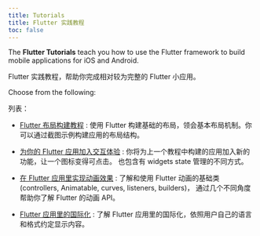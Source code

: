 ```yaml
---
title: Tutorials
title: Flutter 实践教程
toc: false
---
```


The **Flutter Tutorials** teach you how to use the Flutter framework to
build mobile applications for iOS and Android.

Flutter 实践教程，帮助你完成相对较为完整的 Flutter 小应用。

Choose from the following:

列表：

* [Flutter 布局构建教程](/docs/development/ui/layout/tutorial)
  : 使用 Flutter 构建基础的布局，领会基本布局机制。你可以通过截图示例构建应用的布局结构。

* [为你的 Flutter 应用加入交互体验](/docs/development/ui/interactive)
  : 你将为上一个教程中构建的应用加入新的功能，让一个图标变得可点击。
  也包含有 widgets state 管理的不同方式。

* [在 Flutter 应用里实现动画效果](/docs/development/ui/animations/tutorial)
  : 了解和使用 Flutter 动画的基础类 (controllers, Animatable, curves, listeners, builders)，
  通过几个不同角度帮助你了解 Flutter 的动画 API。

* [Flutter 应用里的国际化](/docs/development/accessibility-and-localization/internationalization)
  : 了解 Flutter 应用里的国际化，依照用户自己的语言和格式约定显示内容。
  
